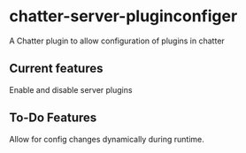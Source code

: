 # chatter-server-pluginconfiger
A Chatter plugin to allow configuration of plugins in chatter

## Current features
Enable and disable server plugins

## To-Do Features
Allow for config changes dynamically during runtime.
